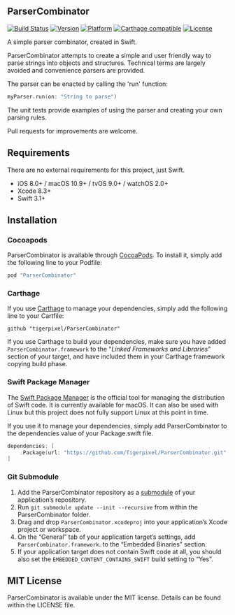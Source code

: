 ## ParserCombinator

[![Build Status](https://travis-ci.org/tigerpixel/ParserCombinator.svg?branch=master)](https://travis-ci.org/tigerpixel/ParserCombinator)
[![Version](https://img.shields.io/cocoapods/v/ParserCombinator.svg?style=flat)](http://cocoapods.org/pods/ParserCombinator)
[![Platform](https://img.shields.io/cocoapods/p/ParserCombinator.svg?style=flat)](http://cocoapods.org/pods/ParserCombinator)
[![Carthage compatible](https://img.shields.io/badge/Carthage-compatible-4BC51D.svg?style=flat)](https://github.com/Carthage/Carthage)
[![License](https://img.shields.io/cocoapods/l/ParserCombinator.svg?style=flat)](http://cocoapods.org/pods/ParserCombinator)

A simple parser combinator, created in Swift.

ParserCombinator attempts to create a simple and user friendly way to parse strings into objects and structures. Technical terms are largely avoided and convenience parsers are provided.

The parser can be enacted by calling the 'run' function: 

```swift
myParser.run(on: "String to parse")
```

The unit tests provide examples of using the parser and creating your own parsing rules.

Pull requests for improvements are welcome.

## Requirements

There are no external requirements for this project, just Swift.

- iOS 8.0+ / macOS 10.9+ / tvOS 9.0+ / watchOS 2.0+
- Xcode 8.3+
- Swift 3.1+

## Installation

### Cocoapods

ParserCombinator is available through [CocoaPods](http://cocoapods.org). To install it, simply add the following line to your Podfile:

```ruby
pod "ParserCombinator"
```

### Carthage

If you use [Carthage](https://github.com/Carthage/Carthage) to manage your dependencies, simply add the following line to your Cartfile:

```ogdl
github "tigerpixel/ParserCombinator"
```

If you use Carthage to build your dependencies, make sure you have added `ParserCombinator.framework` to the "_Linked Frameworks and Libraries_" section of your target, and have included them in your Carthage framework copying build phase.

### Swift Package Manager

The [Swift Package Manager](https://swift.org/package-manager) is the official tool for managing the distribution of Swift code. It is currently available for macOS. It can also be used with Linux but this project does not fully support Linux at this point in time. 

If you use it to manage your dependencies, simply add ParserCombinator to the dependencies value of your Package.swift file.

```swift
dependencies: [
    .Package(url: "https://github.com/Tigerpixel/ParserCombinator.git", majorVersion: 1)
]
```

### Git Submodule

1. Add the ParserCombinator repository as a [submodule](https://git-scm.com/book/en/v2/Git-Tools-Submodules) of your application’s repository.
1. Run `git submodule update --init --recursive` from within the ParserCombinator folder.
1. Drag and drop `ParserCombinator.xcodeproj` into your application’s Xcode project or workspace.
1. On the “General” tab of your application target’s settings, add `ParserCombinator.framework`. to the “Embedded Binaries” section.
1. If your application target does not contain Swift code at all, you should also
set the `EMBEDDED_CONTENT_CONTAINS_SWIFT` build setting to “Yes”.

## MIT License

ParserCombinator is available under the MIT license. Details can be found within the LICENSE file.
